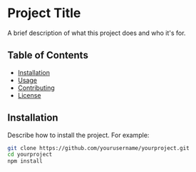 # Project Title

A brief description of what this project does and who it's for.

## Table of Contents

- [Installation](#installation)
- [Usage](#usage)
- [Contributing](#contributing)
- [License](#license)

## Installation

Describe how to install the project. For example:

```bash
git clone https://github.com/yourusername/yourproject.git
cd yourproject
npm install
